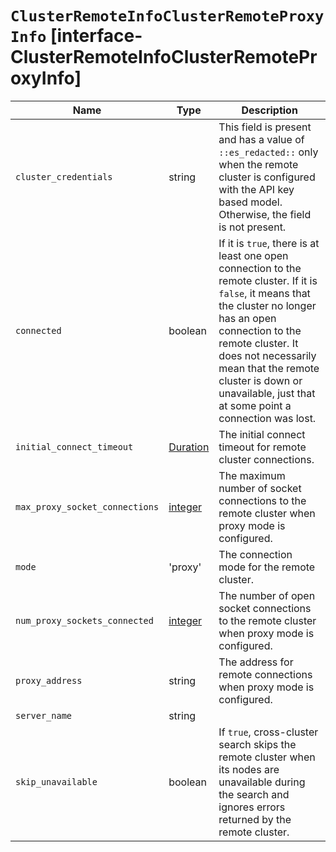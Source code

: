 # `ClusterRemoteInfoClusterRemoteProxyInfo` [interface-ClusterRemoteInfoClusterRemoteProxyInfo]

| Name | Type | Description |
| - | - | - |
| `cluster_credentials` | string | This field is present and has a value of `::es_redacted::` only when the remote cluster is configured with the API key based model. Otherwise, the field is not present. |
| `connected` | boolean | If it is `true`, there is at least one open connection to the remote cluster. If it is `false`, it means that the cluster no longer has an open connection to the remote cluster. It does not necessarily mean that the remote cluster is down or unavailable, just that at some point a connection was lost. |
| `initial_connect_timeout` | [Duration](./Duration.md) | The initial connect timeout for remote cluster connections. |
| `max_proxy_socket_connections` | [integer](./integer.md) | The maximum number of socket connections to the remote cluster when proxy mode is configured. |
| `mode` | 'proxy' | The connection mode for the remote cluster. |
| `num_proxy_sockets_connected` | [integer](./integer.md) | The number of open socket connections to the remote cluster when proxy mode is configured. |
| `proxy_address` | string | The address for remote connections when proxy mode is configured. |
| `server_name` | string | &nbsp; |
| `skip_unavailable` | boolean | If `true`, cross-cluster search skips the remote cluster when its nodes are unavailable during the search and ignores errors returned by the remote cluster. |
